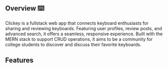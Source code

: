 ## Overview ⌨️

Clickey is a fullstack web app that connects keyboard enthusiasts for sharing and reviewing keyboards. Featuring user profiles, review posts, and advanced search, it offers a seamless, responsive experience. Built with the MERN stack to support CRUD operations, it aims to be a community for college students to discover and discuss their favorite keyboards.

## Features
